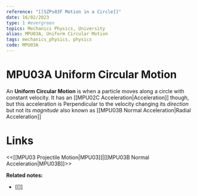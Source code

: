 ```yaml
---
reference: "[[SZPs03F Motion in a Circle]]"
date: 16/02/2023
type: 1 #evergreen
topics: Mechanics Physics, University
alias: MPU03A, Uniform Circular Motion
tags: mechanics_physics, physics
code: MPU03A
---
```

# MPU03A Uniform Circular Motion

An **Uniform Circular Motion** is when a particle moves along a circle with constant velocity. It has an [[MPU02C Acceleration|Acceleration]] though, but this acceleration is Perpendicular to the velocity changing its *direction* but not its *magnitude* also known as [[MPU03B Normal Acceleration|Radial Acceleration]]

# Links
<<[[MPU03 Projectile Motion|MPU03]]|[[MPU03B Normal Acceleration|MPU03B]]>>

**Related notes:**
- [[]] 
